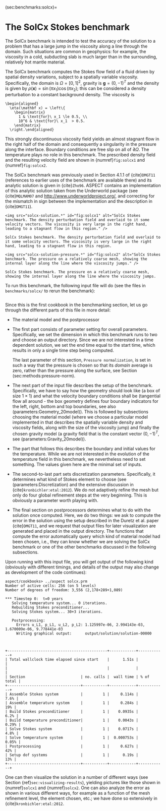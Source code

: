 (sec:benchmarks:solcx)=
# The SolCx Stokes benchmark

The SolCx benchmark is intended to test the accuracy of the solution to a
problem that has a large jump in the viscosity along a line through the
domain. Such situations are common in geophysics: for example, the viscosity
in a cold, subducting slab is much larger than in the surrounding, relatively
hot mantle material.

The SolCx benchmark computes the Stokes flow field of a fluid driven by
spatial density variations, subject to a spatially variable viscosity.
Specifically, the domain is $\Omega=[0,1]^2$, gravity is $\mathbf
g=(0,-1)^T$ and the density is given by
$\rho(\mathbf x)=\sin(\pi x_1)\cos(\pi x_2)$; this can be considered a density
perturbation to a constant background density. The viscosity is
```{math}
\begin{aligned}
  \eta(\mathbf x) = \left\{
    \begin{matrix}
      1 & \text{for}\ x_1 \le 0.5, \\
      10^6 & \text{for}\ x_1  > 0.5.
    \end{matrix}
  \right.\end{aligned}
```
This strongly discontinuous viscosity field yields an
almost stagnant flow in the right half of the domain and consequently a
singularity in the pressure along the interface. Boundary conditions are free
slip on all of $\partial\Omega$. The temperature plays no role in this
benchmark. The prescribed density field and the resulting velocity field are
shown in {numref}`fig:solcx1` and {numref}`fig:solcx2`.

The SolCx benchmark was previously used in Section 4.1.1 of {cite}`DMGT11`
(references to earlier uses of the benchmark are available there) and its
analytic solution is given in {cite}`Zho96`. ASPECT contains an implementation of this
analytic solution taken from the Underworld package (see {cite}`MQLMAM07`
and <http://www.underworldproject.org/>, and correcting for the mismatch in
sign between the implementation and the description in {cite}`DMGT11`).

```{figure-md} fig:solcx1
<img src="solcx-solution.*" id="fig:solcx1" alt="SolCx Stokes benchmark. The density perturbation field and overlaid to it some velocity vectors. The viscosity is very large in the right hand, leading to a stagnant flow in this region." />

SolCx Stokes benchmark. The density perturbation field and overlaid to it some velocity vectors. The viscosity is very large in the right hand, leading to a stagnant flow in this region.
```
```{figure-md} fig:solcx2
<img src="solcx-solution-pressure.*" id="fig:solcx2" alt="SolCx Stokes benchmark. The pressure on a relatively coarse mesh, showing the internal layer along the line where the viscosity jumps." />

SolCx Stokes benchmark. The pressure on a relatively coarse mesh, showing the internal layer along the line where the viscosity jumps.
```

To run this benchmark, the following input file will do (see the files in
`benchmarks/solcx/` to rerun the benchmark):

```{literalinclude} solcx.prm
```

Since this is the first cookbook in the benchmarking section, let us go
through the different parts of this file in more detail:

-   The material model and the postprocessor

-   The first part consists of parameter setting for overall parameters.
    Specifically, we set the dimension in which this benchmark runs to two and
    choose an output directory. Since we are not interested in a time
    dependent solution, we set the end time equal to the start time, which
    results in only a single time step being computed.

    The last parameter of this section, `Pressure normalization`, is set in
    such a way that the pressure is chosen so that its *domain* average is
    zero, rather than the pressure along the surface, see
    Section (sec:methods:pressure-norm).

-   The next part of the input file describes the setup of the benchmark.
    Specifically, we have to say how the geometry should look like (a box of
    size $1\times 1$) and what the velocity boundary conditions shall be
    (tangential flow all around - the box geometry defines four boundary
    indicators for the left, right, bottom and top boundaries, see also
    (parameters:Geometry_20model)). This is followed by
    subsections choosing the material model (where we choose a particular
    model implemented in that describes the spatially variable density and
    viscosity fields, along with the size of the viscosity jump) and finally
    the chosen gravity model (a gravity field that is the constant vector
    $(0,-1)^T$, see (parameters:Gravity_20model)).

-   The part that follows this describes the boundary and initial values for
    the temperature. While we are not interested in the evolution of the
    temperature field in this benchmark, we nevertheless need to set
    something. The values given here are the minimal set of inputs.

-   The second-to-last part sets discretization parameters. Specifically, it
    determines what kind of Stokes element to choose (see
    (parameters:Discretization) and the extensive
    discussion in {cite}`kronbichler:etal:2012`). We do not
    adaptively refine the mesh but only do four global refinement steps at the
    very beginning. This is obviously a parameter worth playing with.
-   The final section on postprocessors determines what to do with the
    solution once computed. Here, we do two things: we ask to compute the
    error in the solution using the setup described in the Duretz et
    al.&nbsp;paper {cite}`DMGT11`, and we request that output files for
    later visualization are generated and placed in the output directory. The
    functions that compute the error automatically query which kind of
    material model had been chosen, i.e., they can know whether we are solving
    the SolCx benchmark or one of the other benchmarks discussed in the
    following subsections.

Upon running with this input file, you will get output of the following kind
(obviously with different timings, and details of the output may also change
as development of the code continues):

``` ksh
aspect/cookbooks> ../aspect solcx.prm
Number of active cells: 256 (on 5 levels)
Number of degrees of freedom: 3,556 (2,178+289+1,089)

*** Timestep 0:  t=0 years
   Solving temperature system... 0 iterations.
   Rebuilding Stokes preconditioner...
   Solving Stokes system... 30+3 iterations.

   Postprocessing:
     Errors u_L1, p_L1, u_L2, p_L2: 1.125997e-06, 2.994143e-03, 1.670009e-06, 9.778441e-03
     Writing graphical output:      output/solution/solution-00000



+---------------------------------------------+------------+------------+
| Total wallclock time elapsed since start    |      1.51s |            |
|                                             |            |            |
| Section                         | no. calls |  wall time | % of total |
+---------------------------------+-----------+------------+------------+
| Assemble Stokes system          |         1 |     0.114s |       7.6% |
| Assemble temperature system     |         1 |     0.284s |        19% |
| Build Stokes preconditioner     |         1 |    0.0935s |       6.2% |
| Build temperature preconditioner|         1 |    0.0043s |      0.29% |
| Solve Stokes system             |         1 |    0.0717s |       4.8% |
| Solve temperature system        |         1 |  0.000753s |      0.05% |
| Postprocessing                  |         1 |     0.627s |        42% |
| Setup dof systems               |         1 |      0.19s |        13% |
+---------------------------------+-----------+------------+------------+
```

One can then visualize the solution in a number of different ways (see
Section {ref}`sec:visualizing-results`), yielding pictures like those shown in
{numref}`solcx1` and {numref}`solcx2`. One can also analyze the error
as shown in various different ways, for example as a function of the
mesh refinement level, the element chosen, etc.; we have done so
extensively in {cite}`kronbichler:etal:2012`.
